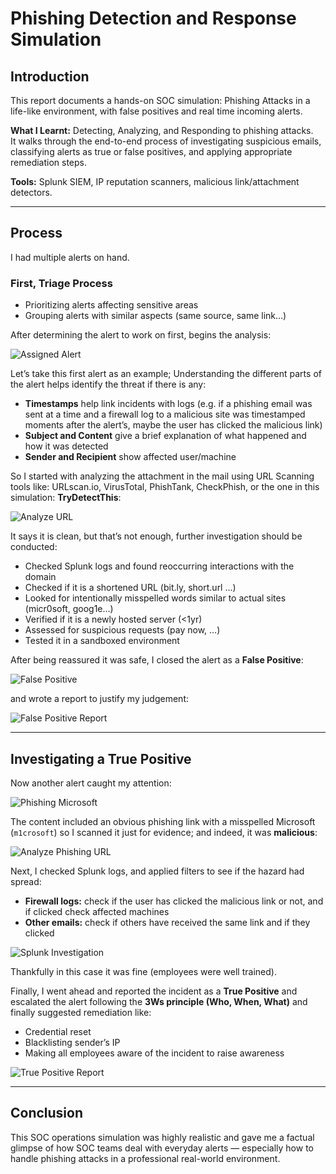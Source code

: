 # Phishing Detection and Response Simulation

## Introduction
This report documents a hands-on SOC simulation: Phishing Attacks in a life-like environment, with false positives and real time incoming alerts.

**What I Learnt:** Detecting, Analyzing, and Responding to phishing attacks.  
It walks through the end-to-end process of investigating suspicious emails, classifying alerts as true or false positives, and applying appropriate remediation steps.

**Tools:** Splunk SIEM, IP reputation scanners, malicious link/attachment detectors.

---

## Process
I had multiple alerts on hand.

### First, Triage Process
- Prioritizing alerts affecting sensitive areas 
- Grouping alerts with similar aspects (same source, same link…)

After determining the alert to work on first, begins the analysis:

![Assigned Alert](Images/assignd%20alert.png)

Let’s take this first alert as an example; Understanding the different parts of the alert helps identify the threat if there is any:

- **Timestamps** help link incidents with logs (e.g. if a phishing email was sent at a time and a firewall log to a malicious site was timestamped moments after the alert’s, maybe the user has clicked the malicious link)
- **Subject and Content** give a brief explanation of what happened and how it was detected
- **Sender and Recipient** show affected user/machine

So I started with analyzing the attachment in the mail using URL Scanning tools like: URLscan.io, VirusTotal, PhishTank, CheckPhish, or the one in this simulation: **TryDetectThis**:

![Analyze URL](Images/analyze%20URL.png)

It says it is clean, but that’s not enough, further investigation should be conducted:

- Checked Splunk logs and found reoccurring interactions with the domain
- Checked if it is a shortened URL (bit.ly, short.url …)
- Looked for intentionally misspelled words similar to actual sites (micr0soft, goog1e…)
- Verified if it is a newly hosted server (<1yr)
- Assessed for suspicious requests (pay now, …)
- Tested it in a sandboxed environment

After being reassured it was safe, I closed the alert as a **False Positive**:

![False Positive](Images/false%20positive.png)

and wrote a report to justify my judgement:

![False Positive Report](Images/report%20of%20false%20positive.png)

---

## Investigating a True Positive

Now another alert caught my attention:

![Phishing Microsoft](Images/phishing%20m1crosoft.png)

The content included an obvious phishing link with a misspelled Microsoft (`m1crosoft`) so I scanned it just for evidence; and indeed, it was **malicious**:

![Analyze Phishing URL](Images/analyze%20phishing%20URL.png)

Next, I checked Splunk logs, and applied filters to see if the hazard had spread:

- **Firewall logs:** check if the user has clicked the malicious link or not, and if clicked check affected machines
- **Other emails:** check if others have received the same link and if they clicked

![Splunk Investigation](Images/went%20on%20splunk%20to%20see%20if%20the%20same%20ip%20sent%20other%20malicious%20links%20to%20other%20recipients%20in%20the%20network.png)

Thankfully in this case it was fine (employees were well trained).

Finally, I went ahead and reported the incident as a **True Positive** and escalated the alert following the **3Ws principle (Who, When, What)** and finally suggested remediation like:

- Credential reset
- Blacklisting sender’s IP
- Making all employees aware of the incident to raise awareness

![True Positive Report](Images/TruePositive%20Report.png)

---

## Conclusion
This SOC operations simulation was highly realistic and gave me a factual glimpse of how SOC teams deal with everyday alerts — especially how to handle phishing attacks in a professional real-world environment.
